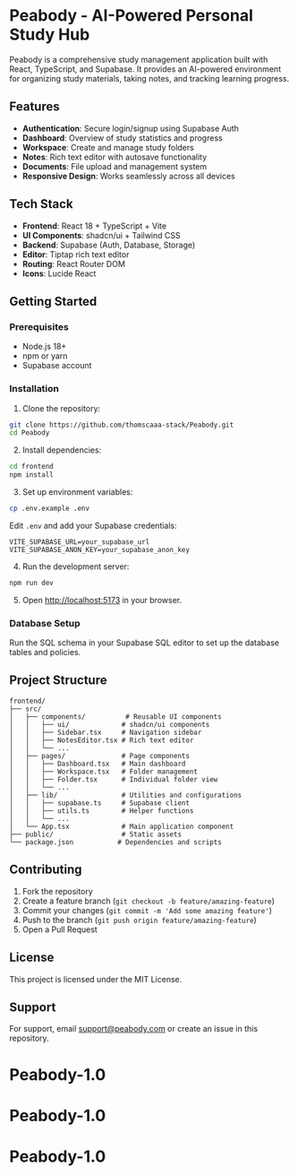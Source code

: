 # Peabody - AI-Powered Personal Study Hub

Peabody is a comprehensive study management application built with React, TypeScript, and Supabase. It provides an AI-powered environment for organizing study materials, taking notes, and tracking learning progress.

## Features

- **Authentication**: Secure login/signup using Supabase Auth
- **Dashboard**: Overview of study statistics and progress
- **Workspace**: Create and manage study folders
- **Notes**: Rich text editor with autosave functionality
- **Documents**: File upload and management system
- **Responsive Design**: Works seamlessly across all devices

## Tech Stack

- **Frontend**: React 18 + TypeScript + Vite
- **UI Components**: shadcn/ui + Tailwind CSS
- **Backend**: Supabase (Auth, Database, Storage)
- **Editor**: Tiptap rich text editor
- **Routing**: React Router DOM
- **Icons**: Lucide React

## Getting Started

### Prerequisites

- Node.js 18+ 
- npm or yarn
- Supabase account

### Installation

1. Clone the repository:
```bash
git clone https://github.com/thomscaaa-stack/Peabody.git
cd Peabody
```

2. Install dependencies:
```bash
cd frontend
npm install
```

3. Set up environment variables:
```bash
cp .env.example .env
```

Edit `.env` and add your Supabase credentials:
```
VITE_SUPABASE_URL=your_supabase_url
VITE_SUPABASE_ANON_KEY=your_supabase_anon_key
```

4. Run the development server:
```bash
npm run dev
```

5. Open [http://localhost:5173](http://localhost:5173) in your browser.

### Database Setup

Run the SQL schema in your Supabase SQL editor to set up the database tables and policies.

## Project Structure

```
frontend/
├── src/
│   ├── components/          # Reusable UI components
│   │   ├── ui/             # shadcn/ui components
│   │   ├── Sidebar.tsx     # Navigation sidebar
│   │   ├── NotesEditor.tsx # Rich text editor
│   │   └── ...
│   ├── pages/              # Page components
│   │   ├── Dashboard.tsx   # Main dashboard
│   │   ├── Workspace.tsx   # Folder management
│   │   ├── Folder.tsx      # Individual folder view
│   │   └── ...
│   ├── lib/                # Utilities and configurations
│   │   ├── supabase.ts     # Supabase client
│   │   ├── utils.ts        # Helper functions
│   │   └── ...
│   └── App.tsx             # Main application component
├── public/                 # Static assets
└── package.json           # Dependencies and scripts
```

## Contributing

1. Fork the repository
2. Create a feature branch (`git checkout -b feature/amazing-feature`)
3. Commit your changes (`git commit -m 'Add some amazing feature'`)
4. Push to the branch (`git push origin feature/amazing-feature`)
5. Open a Pull Request

## License

This project is licensed under the MIT License.

## Support

For support, email support@peabody.com or create an issue in this repository.
# Peabody-1.0
# Peabody-1.0
# Peabody-1.0
